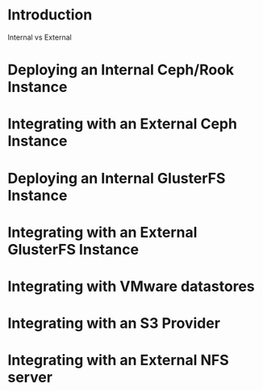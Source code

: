 <!-- Storage Implementation Recipes -->

# Introduction
Internal vs External

# Deploying an Internal Ceph/Rook Instance

# Integrating with an External Ceph Instance 

# Deploying an Internal GlusterFS Instance

# Integrating with an External GlusterFS Instance

# Integrating with VMware datastores

# Integrating with an S3 Provider

# Integrating with an External NFS server
